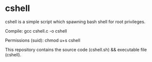 # cshell
cshell is a simple script which spawning bash shell for root privileges.

Compile: gcc cshell.c -o cshell

Permissions (suid): chmod u+s cshell

This repository contains the source code (cshell.sh) && executable file (cshell).
